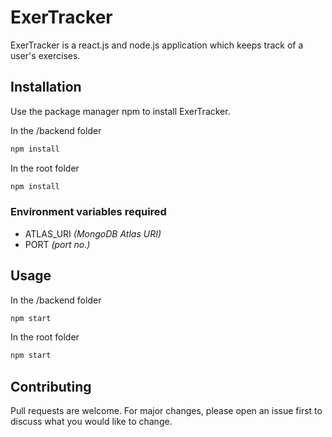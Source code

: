 # ExerTracker

ExerTracker is a react.js and node.js application which keeps track of a user's exercises.

## Installation

Use the package manager npm to install ExerTracker.

In the /backend folder

```bash
npm install
```

In the root folder

```bash
npm install
```

### Environment variables required

- ATLAS_URI *(MongoDB Atlas URI)*
- PORT *(port no.)*

## Usage

In the /backend folder

```bash
npm start
```

In the root folder

```bash
npm start
```

## Contributing

Pull requests are welcome. For major changes, please open an issue first to discuss what you would like to change.